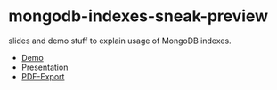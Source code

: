 # mongodb-indexes-sneak-preview
slides and demo stuff to explain usage of MongoDB indexes. 

- [Demo](./demo/README.md)
- [Presentation](https://felixel42.github.io/mongodb-indexes-sneak-preview)
- [PDF-Export](https://felixel42.github.io/mongodb-indexes-sneak-preview/slidev-exported.pdf)
